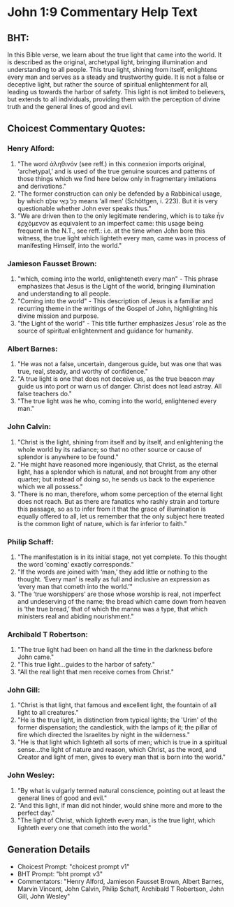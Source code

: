 # John 1:9 Commentary Help Text

## BHT:
In this Bible verse, we learn about the true light that came into the world. It is described as the original, archetypal light, bringing illumination and understanding to all people. This true light, shining from itself, enlightens every man and serves as a steady and trustworthy guide. It is not a false or deceptive light, but rather the source of spiritual enlightenment for all, leading us towards the harbor of safety. This light is not limited to believers, but extends to all individuals, providing them with the perception of divine truth and the general lines of good and evil.

## Choicest Commentary Quotes:
### Henry Alford:
1. "The word ἀληθινόν (see reff.) in this connexion imports original, ‘archetypal,’ and is used of the true genuine sources and patterns of those things which we find here below only in fragmentary imitations and derivations."
2. "The former construction can only be defended by a Rabbinical usage, by which כָּל בָּאֵי עוֹלָם means ‘all men’ (Schöttgen, i. 223). But it is very questionable whether John ever speaks thus."
3. "We are driven then to the only legitimate rendering, which is to take ἦν ἐρχόμενον as equivalent to an imperfect came: this usage being frequent in the N.T., see reff.: i.e. at the time when John bore this witness, the true light which lighteth every man, came was in process of manifesting Himself, into the world."

### Jamieson Fausset Brown:
1. "which, coming into the world, enlighteneth every man" - This phrase emphasizes that Jesus is the Light of the world, bringing illumination and understanding to all people.
2. "Coming into the world" - This description of Jesus is a familiar and recurring theme in the writings of the Gospel of John, highlighting his divine mission and purpose.
3. "the Light of the world" - This title further emphasizes Jesus' role as the source of spiritual enlightenment and guidance for humanity.

### Albert Barnes:
1. "He was not a false, uncertain, dangerous guide, but was one that was true, real, steady, and worthy of confidence."
2. "A true light is one that does not deceive us, as the true beacon may guide us into port or warn us of danger. Christ does not lead astray. All false teachers do."
3. "The true light was he who, coming into the world, enlightened every man."

### John Calvin:
1. "Christ is the light, shining from itself and by itself, and enlightening the whole world by its radiance; so that no other source or cause of splendor is anywhere to be found."
2. "He might have reasoned more ingeniously, that Christ, as the eternal light, has a splendor which is natural, and not brought from any other quarter; but instead of doing so, he sends us back to the experience which we all possess."
3. "There is no man, therefore, whom some perception of the eternal light does not reach. But as there are fanatics who rashly strain and torture this passage, so as to infer from it that the grace of illumination is equally offered to all, let us remember that the only subject here treated is the common light of nature, which is far inferior to faith."

### Philip Schaff:
1. "The manifestation is in its initial stage, not yet complete. To this thought the word ‘coming’ exactly corresponds."
2. "If the words are joined with ‘man,’ they add little or nothing to the thought. ‘Every man’ is really as full and inclusive an expression as ‘every man that cometh into the world.’"
3. "The ‘true worshippers’ are those whose worship is real, not imperfect and undeserving of the name; the bread which came down from heaven is ‘the true bread,’ that of which the manna was a type, that which ministers real and abiding nourishment."

### Archibald T Robertson:
1. "The true light had been on hand all the time in the darkness before John came."
2. "This true light...guides to the harbor of safety."
3. "All the real light that men receive comes from Christ."

### John Gill:
1. "Christ is that light, that famous and excellent light, the fountain of all light to all creatures."
2. "He is the true light, in distinction from typical lights; the 'Urim' of the former dispensation; the candlestick, with the lamps of it; the pillar of fire which directed the Israelites by night in the wilderness."
3. "He is that light which lighteth all sorts of men; which is true in a spiritual sense...the light of nature and reason, which Christ, as the word, and Creator and light of men, gives to every man that is born into the world."

### John Wesley:
1. "By what is vulgarly termed natural conscience, pointing out at least the general lines of good and evil." 
2. "And this light, if man did not hinder, would shine more and more to the perfect day." 
3. "The light of Christ, which lighteth every man, is the true light, which lighteth every one that cometh into the world."


## Generation Details
- Choicest Prompt: "choicest prompt v1"
- BHT Prompt: "bht prompt v3"
- Commentators: "Henry Alford, Jamieson Fausset Brown, Albert Barnes, Marvin Vincent, John Calvin, Philip Schaff, Archibald T Robertson, John Gill, John Wesley"
